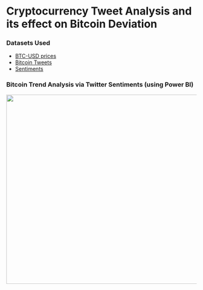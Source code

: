 # Cryptocurrency Tweet Analysis and its effect on Bitcoin Deviation

### Datasets Used

- <a href="https://www.kaggle.com/tencars/392-crypto-currency-pairs-at-minute-resolution?select=btcusd.csv">BTC-USD prices</a>
- <a href="https://www.kaggle.com/alaix14/bitcoin-tweets-20160101-to-20190329?select=tweets.csv">Bitcoin Tweets</a>
- <a href="https://www.kaggle.com/gauravduttakiit/bitcoin-tweets-16m-tweets-with-sentiment-tagged?select=mbsa.csv">Sentiments</a>

### Bitcoin Trend Analysis via Twitter Sentiments (using Power BI)

<img src="https://user-images.githubusercontent.com/59824729/142770723-a140ad32-7e32-431a-a51e-36b7b0b50059.png" width="800" height="500" />
